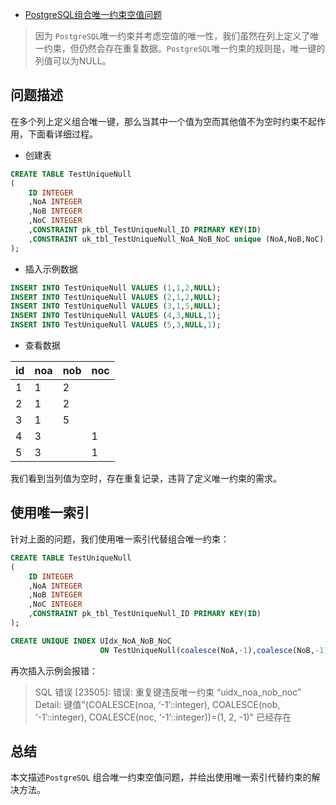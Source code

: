 - [PostgreSQL组合唯一约束空值问题](https://blog.csdn.net/neweastsun/article/details/119649930)

> 因为 `PostgreSQL`唯一约束并考虑空值的唯一性，我们虽然在列上定义了唯一约束，但仍然会存在重复数据。`PostgreSQL`唯一约束的规则是，唯一键的列值可以为NULL。

## 问题描述

在多个列上定义组合唯一键，那么当其中一个值为空而其他值不为空时约束不起作用，下面看详细过程。

- 创建表

```sql
CREATE TABLE TestUniqueNull
(
    ID INTEGER 
    ,NoA INTEGER 
    ,NoB INTEGER 
    ,NoC INTEGER 
    ,CONSTRAINT pk_tbl_TestUniqueNull_ID PRIMARY KEY(ID)
    ,CONSTRAINT uk_tbl_TestUniqueNull_NoA_NoB_NoC unique (NoA,NoB,NoC)
);
```

- 插入示例数据

```sql
INSERT INTO TestUniqueNull VALUES (1,1,2,NULL);
INSERT INTO TestUniqueNull VALUES (2,1,2,NULL);
INSERT INTO TestUniqueNull VALUES (3,1,5,NULL);
INSERT INTO TestUniqueNull VALUES (4,3,NULL,1);
INSERT INTO TestUniqueNull VALUES (5,3,NULL,1);
```

- 查看数据

| id   | noa  | nob  | noc  |
| ---- | ---- | ---- | ---- |
| 1    | 1    | 2    |      |
| 2    | 1    | 2    |      |
| 3    | 1    | 5    |      |
| 4    | 3    |      | 1    |
| 5    | 3    |      | 1    |

我们看到当列值为空时，存在重复记录，违背了定义唯一约束的需求。

## 使用唯一索引

针对上面的问题，我们使用唯一索引代替组合唯一约束：

```sql
CREATE TABLE TestUniqueNull
(
    ID INTEGER 
    ,NoA INTEGER 
    ,NoB INTEGER 
    ,NoC INTEGER 
    ,CONSTRAINT pk_tbl_TestUniqueNull_ID PRIMARY KEY(ID)
);

CREATE UNIQUE INDEX UIdx_NoA_NoB_NoC 
                    ON TestUniqueNull(coalesce(NoA,-1),coalesce(NoB,-1),coalesce(NoC,-1));
```

再次插入示例会报错：

> SQL 错误 [23505]: 错误: 重复键违反唯一约束 “uidx_noa_nob_noc”
>  Detail: 键值"(COALESCE(noa, ‘-1’::integer), COALESCE(nob, ‘-1’::integer), COALESCE(noc, ‘-1’::integer))=(1, 2, -1)" 已经存在

## 总结

本文描述`PostgreSQL` 组合唯一约束空值问题，并给出使用唯一索引代替约束的解决方法。